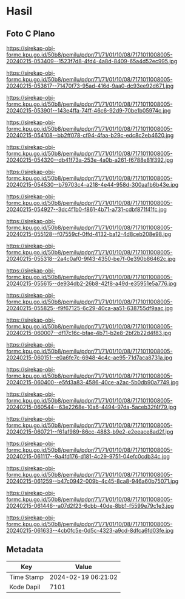 # Hasil

## Foto C Plano

https://sirekap-obj-formc.kpu.go.id/50b8/pemilu/pdpr/71/71/01/10/08/7171011008005-20240215-053409--1523f7d8-4fd4-4a8d-8409-65a4d52ec995.jpg

https://sirekap-obj-formc.kpu.go.id/50b8/pemilu/pdpr/71/71/01/10/08/7171011008005-20240215-053617--71470f73-95ad-416d-9aa0-dc93ee92d671.jpg

https://sirekap-obj-formc.kpu.go.id/50b8/pemilu/pdpr/71/71/01/10/08/7171011008005-20240215-053901--143e4ffa-74ff-46c6-92d9-70be1b05974c.jpg

https://sirekap-obj-formc.kpu.go.id/50b8/pemilu/pdpr/71/71/01/10/08/7171011008005-20240215-054108--bb2ff078-cf94-4faa-b29c-edc8c2eb4620.jpg

https://sirekap-obj-formc.kpu.go.id/50b8/pemilu/pdpr/71/71/01/10/08/7171011008005-20240215-054320--db41f73a-253e-4a0b-a261-f6788e81f392.jpg

https://sirekap-obj-formc.kpu.go.id/50b8/pemilu/pdpr/71/71/01/10/08/7171011008005-20240215-054530--b79703c4-a218-4e44-958d-300aa1b6b43e.jpg

https://sirekap-obj-formc.kpu.go.id/50b8/pemilu/pdpr/71/71/01/10/08/7171011008005-20240215-054927--3dc4f1b0-f861-4b71-a731-cdbf871f41fc.jpg

https://sirekap-obj-formc.kpu.go.id/50b8/pemilu/pdpr/71/71/01/10/08/7171011008005-20240215-055128--f07559cf-0ffd-4132-ba12-4d8ceb208e98.jpg

https://sirekap-obj-formc.kpu.go.id/50b8/pemilu/pdpr/71/71/01/10/08/7171011008005-20240215-055318--2a4c0af0-9f43-4350-be7f-0e390b86462c.jpg

https://sirekap-obj-formc.kpu.go.id/50b8/pemilu/pdpr/71/71/01/10/08/7171011008005-20240215-055615--de934db2-26b8-42f8-a49d-e35951e5a776.jpg

https://sirekap-obj-formc.kpu.go.id/50b8/pemilu/pdpr/71/71/01/10/08/7171011008005-20240215-055825--f9f67125-6c29-40ca-aa51-638755df9aac.jpg

https://sirekap-obj-formc.kpu.go.id/50b8/pemilu/pdpr/71/71/01/10/08/7171011008005-20240215-060007--df17c16c-bfae-4b71-b2e8-2bf2b22d4f83.jpg

https://sirekap-obj-formc.kpu.go.id/50b8/pemilu/pdpr/71/71/01/10/08/7171011008005-20240215-060151--e0a6fe7c-6948-4c4c-ae95-71d7aca8731a.jpg

https://sirekap-obj-formc.kpu.go.id/50b8/pemilu/pdpr/71/71/01/10/08/7171011008005-20240215-060400--e5fd3a83-4586-40ce-a2ac-5b0db90a7749.jpg

https://sirekap-obj-formc.kpu.go.id/50b8/pemilu/pdpr/71/71/01/10/08/7171011008005-20240215-060544--63e2268e-10a6-4494-97da-5aceb32f4f79.jpg

https://sirekap-obj-formc.kpu.go.id/50b8/pemilu/pdpr/71/71/01/10/08/7171011008005-20240215-060721--f61af989-86cc-4883-b9e2-e2eeace8ad2f.jpg

https://sirekap-obj-formc.kpu.go.id/50b8/pemilu/pdpr/71/71/01/10/08/7171011008005-20240215-061117--9a4fd176-d181-4c29-9751-04efc0cdb34c.jpg

https://sirekap-obj-formc.kpu.go.id/50b8/pemilu/pdpr/71/71/01/10/08/7171011008005-20240215-061259--b47c0942-009b-4c45-8ca8-946a60b75071.jpg

https://sirekap-obj-formc.kpu.go.id/50b8/pemilu/pdpr/71/71/01/10/08/7171011008005-20240215-061446--a07d2f23-6cbb-40de-8bb1-f5599e79c1e3.jpg

https://sirekap-obj-formc.kpu.go.id/50b8/pemilu/pdpr/71/71/01/10/08/7171011008005-20240215-061633--4cb0fc5e-0d5c-4323-a9cd-8dfca6fd03fe.jpg


## Metadata

| Key        | Value               |
| ---------- | ------------------- |
| Time Stamp | 2024-02-19 06:21:02 |
| Kode Dapil | 7101                |



